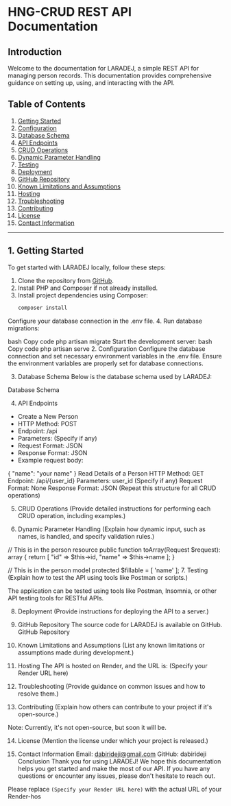 # HNG-CRUD REST API Documentation

## Introduction

Welcome to the documentation for LARADEJ, a simple REST API for managing person records. This documentation provides comprehensive guidance on setting up, using, and interacting with the API.

## Table of Contents
1. [Getting Started](#1-getting-started)
2. [Configuration](#2-configuration)
3. [Database Schema](#3-database-schema)
4. [API Endpoints](#4-api-endpoints)
5. [CRUD Operations](#5-crud-operations)
6. [Dynamic Parameter Handling](#6-dynamic-parameter-handling)
7. [Testing](#7-testing)
8. [Deployment](#8-deployment)
9. [GitHub Repository](#9-github-repository)
10. [Known Limitations and Assumptions](#10-known-limitations-and-assumptions)
11. [Hosting](#11-hosting)
12. [Troubleshooting](#12-troubleshooting)
13. [Contributing](#13-contributing)
14. [License](#14-license)
15. [Contact Information](#15-contact-information)

---

## 1. Getting Started

To get started with LARADEJ locally, follow these steps:

1. Clone the repository from [GitHub](https://github.com/yourusername/yourrepository).
2. Install PHP and Composer if not already installed.
3. Install project dependencies using Composer:
   ```bash
   composer install
Configure your database connection in the .env file.
4. Run database migrations:

bash
Copy code
php artisan migrate
Start the development server:
bash
Copy code
php artisan serve
2. Configuration
Configure the database connection and set necessary environment variables in the .env file. Ensure the environment variables are properly set for database connections.

3. Database Schema
Below is the database schema used by LARADEJ:

Database Schema

4. API Endpoints
- Create a New Person
- HTTP Method: POST
- Endpoint: /api
- Parameters: (Specify if any)
- Request Format: JSON
- Response Format: JSON
- Example request body:


{
   "name": "your name"
}
Read Details of a Person
HTTP Method: GET
Endpoint: /api/{user_id}
Parameters: user_id (Specify if any)
Request Format: None
Response Format: JSON
(Repeat this structure for all CRUD operations)

5. CRUD Operations
(Provide detailed instructions for performing each CRUD operation, including examples.)

6. Dynamic Parameter Handling
(Explain how dynamic input, such as names, is handled, and specify validation rules.)


// This is in the person resource
public function toArray(Request $request): array
{
    return [
        "id" => $this->id,
        "name" => $this->name
    ];
}

// This is in the person model
protected $fillable = [
    'name'
];
7. Testing
(Explain how to test the API using tools like Postman or scripts.)

The application can be tested using tools like Postman, Insomnia, or other API testing tools for RESTful APIs.

8. Deployment
(Provide instructions for deploying the API to a server.)

9. GitHub Repository
The source code for LARADEJ is available on GitHub. GitHub Repository

10. Known Limitations and Assumptions
(List any known limitations or assumptions made during development.)

11. Hosting
The API is hosted on Render, and the URL is: (Specify your Render URL here)

12. Troubleshooting
(Provide guidance on common issues and how to resolve them.)

13. Contributing
(Explain how others can contribute to your project if it's open-source.)

Note: Currently, it's not open-source, but soon it will be.

14. License
(Mention the license under which your project is released.)

15. Contact Information
Email: dabirideji@gmail.com
GitHub: dabirideji
Conclusion
Thank you for using LARADEJ! We hope this documentation helps you get started and make the most of our API. If you have any questions or encounter any issues, please don't hesitate to reach out.



Please replace `(Specify your Render URL here)` with the actual URL of your Render-hos
